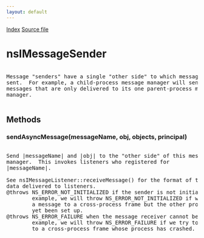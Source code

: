 ```yaml
---
layout: default
---
```

<div id='links'><a href="../index.html">Index</a>
<a href="http://dxr.mozilla.org/mozilla-central/source/dom/base/nsIMessageManager.idl">Source file</a>
</div>

# nsIMessageSender #
<pre>  
Message "senders" have a single "other side" to which messages are  
sent.  For example, a child-process message manager will send  
messages that are only delivered to its one parent-process message  
manager.  
  
</pre>
## Methods ##

### sendAsyncMessage(messageName, obj, objects, principal) ###
<pre>  
Send |messageName| and |obj| to the "other side" of this message  
manager.  This invokes listeners who registered for  
|messageName|.  
  
See nsIMessageListener::receiveMessage() for the format of the  
data delivered to listeners.  
@throws NS_ERROR_NOT_INITIALIZED if the sender is not initialized.  For  
        example, we will throw NS_ERROR_NOT_INITIALIZED if we try to send  
        a message to a cross-process frame but the other process has not  
        yet been set up.  
@throws NS_ERROR_FAILURE when the message receiver cannot be found.  For  
        example, we will throw NS_ERROR_FAILURE if we try to send a message  
        to a cross-process frame whose process has crashed.  
  
</pre>